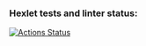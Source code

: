 ### Hexlet tests and linter status:
[![Actions Status](https://github.com/gato-naranja/python-project-lvl4/workflows/hexlet-check/badge.svg)](https://github.com/gato-naranja/python-project-lvl4/actions)